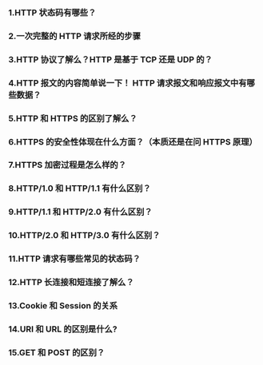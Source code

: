 ### 1.HTTP 状态码有哪些？

### 2.⼀次完整的 HTTP 请求所经的步骤

### 3.HTTP 协议了解么？HTTP 是基于 TCP 还是 UDP 的？

### 4.HTTP 报⽂的内容简单说⼀下！ HTTP 请求报⽂和响应报⽂中有哪些数据？

### 5.HTTP 和 HTTPS 的区别了解么？

### 6.HTTPS 的安全性体现在什么⽅⾯？（本质还是在问 HTTPS 原理）

### 7.HTTPS 加密过程是怎么样的？

### 8.HTTP/1.0 和 HTTP/1.1 有什么区别？

### 9.HTTP/1.1 和 HTTP/2.0 有什么区别？

### 10.HTTP/2.0 和 HTTP/3.0 有什么区别？

### 11.HTTP 请求有哪些常⻅的状态码？

### 12.HTTP ⻓连接和短连接了解么？

### 13.Cookie 和 Session 的关系

### 14.URI 和 URL 的区别是什么?

### 15.GET 和 POST 的区别？